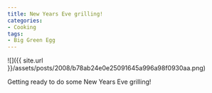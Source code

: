 ```yaml
---
title: New Years Eve grilling!
categories:
- Cooking
tags:
- Big Green Egg
---
```


![]({{ site.url }}/assets/posts/2008/b78ab24e0e25091645a996a98f0930aa.png)
  



Getting ready to do some New Years Eve grilling!
